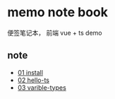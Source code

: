 # memo note book

便签笔记本， 前端 vue + ts demo

## note

+ [01 install](01-install/01.install.README.md)
+ [02 hello-ts](02-hello-ts/02.hello-ts.README.md)
+ [03 varible-types](./03-varible-types/README.md)

